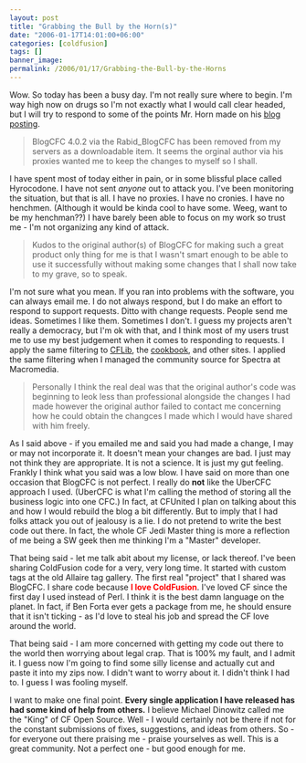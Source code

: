 ```yaml
---
layout: post
title: "Grabbing the Bull by the Horn(s)"
date: "2006-01-17T14:01:00+06:00"
categories: [coldfusion]
tags: []
banner_image: 
permalink: /2006/01/17/Grabbing-the-Bull-by-the-Horns
---
```


Wow. So today has been a busy day. I'm not really sure where to begin. I'm way high now on drugs so I'm not exactly what I would call clear headed, but I will try to respond to some of the points Mr. Horn made on his <a href="http://rayhorn.contentopia.net/blog/index.cfm?mode=entry&entry=D9785B08-1026-0A9F-F324959EDA631487">blog posting</a>.

<blockquote>
BlogCFC 4.0.2 via the Rabid_BlogCFC has been removed from my servers as a downloadable item. It seems the orginal author via his proxies wanted me to keep the changes to myself so I shall.
</blockquote>

I have spent most of today either in pain, or in some blissful place called Hyrocodone. I have not sent <i>anyone</i> out to attack you. I've been monitoring the situation, but that is all. I have no proxies. I have no cronies. I have no henchmen. (Although it would be kinda cool to have some. Weeg, want to be my henchman??) I have barely been able to focus on my work so trust me - I'm not organizing any kind of attack.

<blockquote>
Kudos to the original author(s) of BlogCFC for making such a great product only thing for me is that I wasn't smart enough to be able to use it successfully without making some changes that I shall now take to my grave, so to speak.
</blockquote>

I'm not sure what you mean. If you ran into problems with the software, you can always email me. I do not always respond, but I do make an effort to respond to support requests. Ditto with change requests. People send me ideas. Sometimes I like them. Sometimes I don't. I guess my projects aren't really a democracy, but I'm ok with that, and I think most of my users trust me to use my best judgement when it comes to responding to requests. I apply the same filtering to <a href="http://www.cflib.org">CFLib</a>, the <a href="http://www.coldfusioncookbook.com">cookbook</a>, and other sites. I applied the same filtering when I managed the community source for Spectra at Macromedia. 

<blockquote>
Personally I think the real deal was that the original author's code was beginning to leok less than professional alongside the changes I had made however the original author failed to contact me concerning how he could obtain the changces I made which I would have shared with him freely.
</blockquote>

As I said above - if you emailed me and said you had made a change, I may or may not incorporate it. It doesn't mean your changes are bad. I just may not think they are appropriate. It is not a science. It is just my gut feeling. Frankly I think what you said was a low blow. I have said on more than one occasion that BlogCFC is not perfect. I really do <b>not</b> like the UberCFC approach I used. (UberCFC is what I'm calling the method of storing all the business logic into one CFC.) In fact, at CFUnited I plan on talking about this and how I would rebuild the blog a bit differently. But to imply that I had folks attack you out of jealousy is a lie. I do not pretend to write the best code out there. In fact, the whole CF Jedi Master thing is more a reflection of me being a SW geek then me thinking I'm a "Master" developer. 

That being said - let me talk abit about my license, or lack thereof. I've been sharing ColdFusion code for a very, very long time. It started with custom tags at the old Allaire tag gallery. The first real "project" that I shared was BlogCFC. I share code because <b style="color: red">I love ColdFusion</b>. I've loved CF since the first day I used instead of Perl. I think it is the best damn language on the planet. In fact, if Ben Forta ever gets a package from me, he should ensure that it isn't ticking - as I'd love to steal his job and spread the CF love around the world. 

That being said - I am more concerned with getting my code out there to the world then worrying about legal crap. That is 100% my fault, and I admit it. I guess now I'm going to find some silly license and actually cut and paste it into my zips now. I didn't want to worry about it. I didn't think I had to. I guess I was fooling myself. 

I want to make one final point. <b>Every single application I have released has had some kind of help from others.</b> I believe Michael Dinowitz called me the "King" of CF Open Source. Well - I would certainly not be there if not for the constant submissions of fixes, suggestions, and ideas from others. So - for everyone out there praising me - praise yourselves as well. This is a great community. Not a perfect one - but good enough for me.
